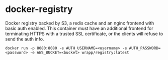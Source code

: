 docker-registry
===============

Docker registry backed by S3, a redis cache and an nginx frontend with basic
auth enabled. This container must have an additional frontend for terminating
HTTPS with a trusted SSL certificate, or the clients will refuse to send the
auth info.

```
docker run -p 8080:8080 -e AUTH_USERNAME=<username> -e AUTH_PASSWORD=<password> -e AWS_BUCKET=<bucket> wrapp/registry:latest
```

